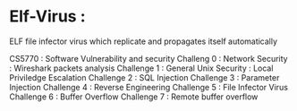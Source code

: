 # Elf-Virus : 

ELF file infector virus which replicate and propagates itself automatically

CS5770 : Software Vulnerability and security
Challeng 0 : Network Security : Wireshark packets analysis
Challenge 1 : General Unix Security : Local Priviledge Escalation
Challenge 2 : SQL Injection
Challenge 3 : Parameter Injection
Challenge 4 : Reverse Engineering
Challenge 5 : File Infector Virus
Challenge 6 : Buffer Overflow
Challenge 7 : Remote buffer overflow
